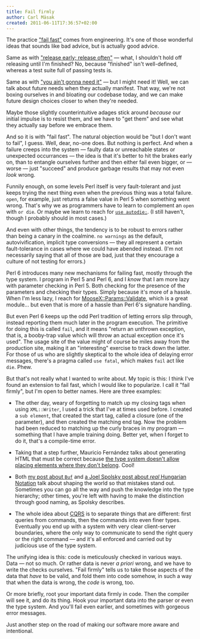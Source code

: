 ```yaml
---
title: Fail firmly
author: Carl Mäsak
created: 2011-06-11T17:36:57+02:00
---
```

The practice ["fail fast"](http://en.wikipedia.org/wiki/Fail-fast) comes from engineering. It's one of those wonderful ideas that sounds like bad advice, but is actually good advice.

Same as with ["release early; release often"](http://catb.org/~esr/writings/cathedral-bazaar/cathedral-bazaar/ar01s04.html) &mdash; what, I shouldn't hold off releasing until I'm finished? No, because "finished" isn't well-defined, whereas a test suite full of passing tests is.

Same as with ["you ain't gonna need it"](http://c2.com/cgi/wiki?YouArentGonnaNeedIt) &mdash; but I might need it! Well, we can talk about future needs when they actually manifest. That way, we're not boxing ourselves in and bloating our codebase today, and we can make future design choices closer to when they're needed.

Maybe those slightly counterintuitive adages stick around *because* our initial impulse is to resist them, and we have to "get them" and see what they actually say before we embrace them.

And so it is with "fail fast". The natural objection would be "but I don't want to fail", I guess. Well, dear, no-one does. But nothing is perfect. And when a failure creeps into the system &mdash; faulty data or unreachable states or unexpected occurrances &mdash; the idea is that it's better to hit the brakes early on, than to entangle ourselves further and then either fail even bigger, or &mdash; worse &mdash; just "succeed" and produce garbage results that may not even *look* wrong.

Funnily enough, on some levels Perl itself is very fault-tolerant and just keeps trying the next thing even when the previous thing was a total failure. `open`, for example, just returns a false value in Perl 5 when something went wrong. That's why we as programmers have to learn to complement an `open` with `or die`. Or maybe we learn to reach for [`use autodie;`](http://search.cpan.org/dist/autodie/). (I still haven't, though I probably should in most cases.)

And even with other things, the tendency is to be robust to errors rather than being a canary in the coalmine. `no warnings` as the default, autovivification, implicit type conversions &mdash; they all represent a certain fault-tolerance in cases where we could have abended instead. (I'm not necessarily saying that all of those are bad, just that they encourage a culture of not testing for errors.)

Perl 6 introduces many new mechanisms for failing fast, mostly through the type system. I program in Perl 5 and Perl 6, and I *know* that I am more lazy with parameter checking in Perl 5. Both checking for the presence of the parameters and checking their types. Simply because it's more of a hassle. When I'm less lazy, I reach for [MooseX::Params::Validate](http://search.cpan.org/dist/MooseX-Params-Validate/), which is a great module... but even that is more of a hassle than Perl 6's signature handling.

But even Perl 6 keeps up the odd Perl tradition of letting errors slip through, instead reporting them much later in the program execution. The primitive for doing this is called `fail`, and it means "return an unthrown exception, that is, a booby-trap value which will throw an actual exception once it's used". The usage site of the value might of course be miles away from the production site, making it an "interesting" exercise to track down the latter. For those of us who are slightly skeptical to the whole idea of delaying error messages, there's a pragma called `use fatal`, which makes `fail` act like `die`. Phew.

But that's not really what I wanted to write about. My topic is this: I think I've found an extension to fail fast, which I would like to popularize. I call it "fail firmly", but I'm open to better names. Here are three examples:

* The other day, weary of forgetting to match up my closing tags when using `XML::Writer`, I used a trick that I've at times used before. I created a `sub element`, that created the start tag, called a closure (one of the parameter), and then created the matching end tag. Now the problem had been reduced to matching up the curly braces in my program &mdash; something that I have ample training doing. Better yet, when I forget to do it, that's a compile-time error.

* Taking that a step further, Mauricio Fernández talks about generating HTML that must be correct because [the type system doesn't allow placing elements where they don't belong](http://eigenclass.org/R2/writings/markdown-redux-html-generation). Cool!

* Both [my post about `Buf`](http://strangelyconsistent.org/blog/str-and-buf-i-think-i-get-it-now) and [a Joel Spolsky post about *real* Hungarian Notation](http://www.joelonsoftware.com/articles/Wrong.html) talk about shaping the world so that mistakes stand out. Sometimes you can go all the way and push the knowledge into the type hierarchy; other times, you're left with having to make the distinction through good naming, as Spolsky describes.

* The whole idea about [CQRS](http://cqrsinfo.com/documents/cqrs-introduction/) is to separate things that are different: first queries from commands, then the commands into even finer types. Eventually you end up with a system with very clear client-server boundaries, where the only way to communicate to send the right query or the right command &mdash; and it's all enforced and carried out by judicious use of the type system.

The unifying idea is this: code is meticulously checked in various ways. Data &mdash; not so much. Or rather data is never *a priori* wrong, and we have to write the checks ourselves. "Fail firmly" tells us to take those aspects of the data that *have* to be valid, and fold them into code somehow, in such a way that when the data is wrong, the *code* is wrong, too.

Or more briefly, root your important data firmly in code. Then the compiler will see it, and do its thing. Hook your important data into the parser or even the type system. And you'll fail even earlier, and sometimes with gorgeous error messages.

Just another step on the road of making our software more aware and intentional.
